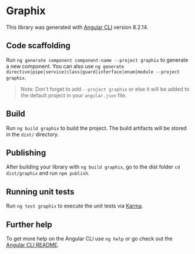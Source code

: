 # Graphix

This library was generated with [Angular CLI](https://github.com/angular/angular-cli) version 8.2.14.

## Code scaffolding

Run `ng generate component component-name --project graphix` to generate a new component. You can also use `ng generate directive|pipe|service|class|guard|interface|enum|module --project graphix`.
> Note: Don't forget to add `--project graphix` or else it will be added to the default project in your `angular.json` file. 

## Build

Run `ng build graphix` to build the project. The build artifacts will be stored in the `dist/` directory.

## Publishing

After building your library with `ng build graphix`, go to the dist folder `cd dist/graphix` and run `npm publish`.

## Running unit tests

Run `ng test graphix` to execute the unit tests via [Karma](https://karma-runner.github.io).

## Further help

To get more help on the Angular CLI use `ng help` or go check out the [Angular CLI README](https://github.com/angular/angular-cli/blob/master/README.md).
